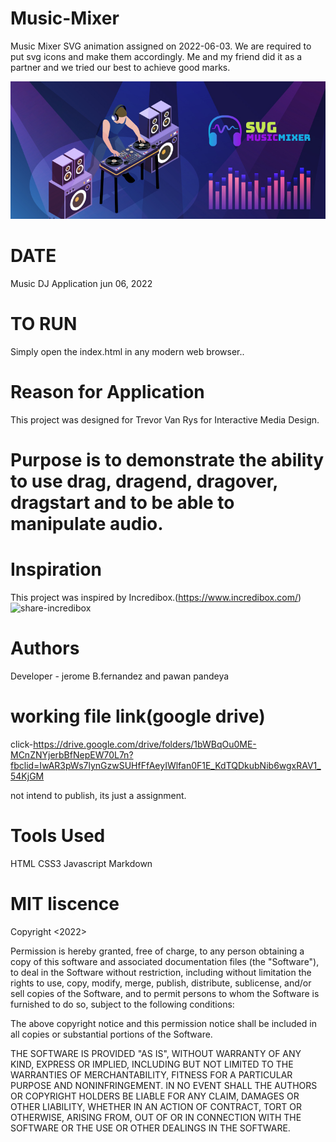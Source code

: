 # Music-Mixer
Music Mixer SVG animation assigned on 2022-06-03.
We are required to put svg icons and make them accordingly.
Me and my friend did it as a partner and we tried our best to achieve good marks.

<img src="images/mm_notepad.jpg" alt="notepad">

# DATE
Music DJ Application jun 06, 2022



# TO RUN
Simply open the index.html in any modern web browser..

# Reason for Application
This project was designed for Trevor Van Rys for Interactive Media Design.

# Purpose is to demonstrate the ability to use drag, dragend, dragover, dragstart and to be able to manipulate audio.

# Inspiration
This project was inspired by Incredibox.(https://www.incredibox.com/)
![share-incredibox](https://user-images.githubusercontent.com/97752074/171966185-c9533452-0a14-462b-8894-13da8031a301.png)

# Authors
Developer - jerome B.fernandez and pawan pandeya

# working file link(google drive)
click-https://drive.google.com/drive/folders/1bWBqOu0ME-MCnZNYjerbBfNepEW70L7n?fbclid=IwAR3pWs7lynGzwSUHfFfAeyIWlfan0F1E_KdTQDkubNib6wgxRAV1_54KjGM

not intend to publish, its just a assignment.


# Tools Used
HTML
CSS3
Javascript
Markdown


# MIT liscence
Copyright <2022> <jerome b. fernandez and pawan pandeya>

Permission is hereby granted, free of charge, to any person obtaining a copy of this software and associated documentation files (the "Software"), to deal in the Software without restriction, including without limitation the rights to use, copy, modify, merge, publish, distribute, sublicense, and/or sell copies of the Software, and to permit persons to whom the Software is furnished to do so, subject to the following conditions:

The above copyright notice and this permission notice shall be included in all copies or substantial portions of the Software.

THE SOFTWARE IS PROVIDED "AS IS", WITHOUT WARRANTY OF ANY KIND, EXPRESS OR IMPLIED, INCLUDING BUT NOT LIMITED TO THE WARRANTIES OF MERCHANTABILITY, FITNESS FOR A PARTICULAR PURPOSE AND NONINFRINGEMENT. IN NO EVENT SHALL THE AUTHORS OR COPYRIGHT HOLDERS BE LIABLE FOR ANY CLAIM, DAMAGES OR OTHER LIABILITY, WHETHER IN AN ACTION OF CONTRACT, TORT OR OTHERWISE, ARISING FROM, OUT OF OR IN CONNECTION WITH THE SOFTWARE OR THE USE OR OTHER DEALINGS IN THE SOFTWARE.

